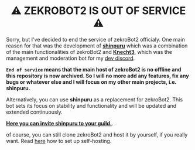  <div align="center">
     <h1>⚠️ ZEKROBOT2 IS OUT OF SERVICE ⚠️</h1>
 </div>
 
 Sorry, but I've decided to end the service of zekroBot2 officialy. One main reason for that was the development of [**shinpuru**](https://github.com/zekrotja/shinpuru) which was a combination of the main functionalities of zekroBot2 and [**Knecht3**](https://github.com/zekroTJA/knechtV3), which was the management and moderation bot for my [dev discord](https://discord.zekro.de).
 
**`End of service` means that the main host of zekroBot2 is no offline and this repository is now archived. So I will no more add any features, fix any bugs or whatever else and I will focus on my other main projects, i.e. shinpuru.**

Alternatively, you can use **shinpuru** as a replacement for zekroBot2. This bot sets its focus on stability and functionality and will be updated and extended continuously.

[**Here you can invite shinpuru to your guild.**](https://github.com/zekroTJA/shinpuru/wiki/Invite). 


of course, you can still clone zekroBot2 and host it by yourself, if you really want. Read [here](https://github.com/zekroTJA/zekroBot2/wiki/Instalation---Self-Hosting) how to set up self-hosting.
